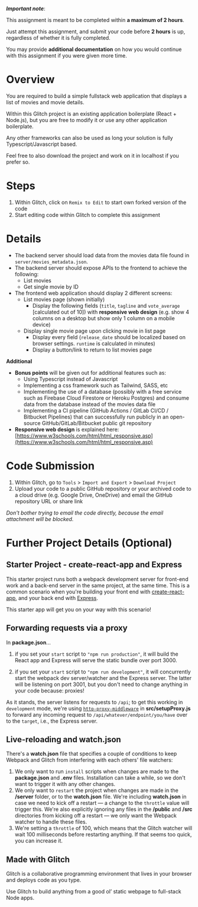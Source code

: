 **_Important note_**:

This assignment is meant to be completed within **a maximum of 2 hours**.

Just attempt this assignment, and submit your code before **2 hours** is up, regardless of whether it is fully completed.

You may provide **additional documentation** on how you would continue with this assignment if you were given more time.

# Overview

You are required to build a simple fullstack web application that displays a list of movies and movie details.

Within this Glitch project is an existing application boilerplate (React + Node.js), but you are free to modify it or use any other application boilerplate.

Any other frameworks can also be used as long your solution is fully Typescript/Javascript based.

Feel free to also download the project and work on it in localhost if you prefer so.

# Steps

1. Within Glitch, click on `Remix to Edit` to start own forked version of the code
2. Start editing code within Glitch to complete this assignment

# Details

- The backend server should load data from the movies data file found in `server/movies_metadata.json`.
- The backend server should expose APIs to the frontend to achieve the following:
  - List movies
  - Get single movie by ID
- The frontend web application should display 2 different screens:
  - List movies page (shown initially)
    - Display the following fields (`title`, `tagline` and `vote_average` [calculated out of 10]) with **responsive web design** (e.g. show 4 columns on a desktop but show only 1 column on a mobile device)
  - Display single movie page upon clicking movie in list page
    - Display every field (`release_date` should be localized based on browser settings. `runtime` is calculated in minutes)
    - Display a button/link to return to list movies page

**Additional**

- **Bonus points** will be given out for additional features such as:
  - Using Typescript instead of Javascript
  - Implementing a css framework such as Tailwind, SASS, etc
  - Implementing the use of a database (possibly with a free service such as Firebase Cloud Firestore or Heroku Postgres) and consume data from the database instead of the movies data file
  - Implementing a CI pipeline (GitHub Actions / GitLab CI/CD / Bitbucket Pipelines) that can successfully run publicly in an open-source GitHub/GitLab/Bitbucket public git repository
- **Responsive web design** is explained here: [https://www.w3schools.com/html/html_responsive.asp](https://www.w3schools.com/html/html_responsive.asp)

# Code Submission

1. Within Glitch, go to `Tools` > `Import and Export` > `Download Project`
2. Upload your code to a public GitHub repository or your archived code to a cloud drive (e.g. Google Drive, OneDrive) and email the GitHub repository URL or share link

_Don't bother trying to email the code directly, because the email attachment will be blocked._

# Further Project Details (Optional)

## Starter Project - create-react-app and Express

This starter project runs both a webpack development server for front-end work and a back-end server in the same project, at the same time. This is a common scenario when you're building your front end with [create-react-app], and your back end with [Express].

This starter app will get you on your way with this scenario!

## Forwarding requests via a proxy

In **package.json**...

1. if you set your `start` script to `"npm run production"`, it will build the React app and Express will serve the static bundle over port 3000.

2. if you set your `start` script to `"npm run development"`, it will concurrently start the webpack dev server/watcher and the Express server. The latter will be listening on port 3001, but you don't need to change anything in your code because: proxies!

As it stands, the server listens for requests to `/api`; to get this working in `development` mode, we're using [`http-proxy-middleware`] in **src/setupProxy.js** to forward any incoming request to `/api/whatever/endpoint/you/have` over to the `target`, i.e., the Express server.

## Live-reloading and watch.json

There's a **watch.json** file that specifies a couple of conditions to keep Webpack and Glitch from interfering with each others' file watchers:

1. We only want to run `install` scripts when changes are made to the **package.json** and **.env** files. Installation can take a while, so we don't want to trigger it with any other changes.
2. We only want to `restart` the project when changes are made in the **/server** folder, or to the **watch.json** file. We're including **watch.json** in case we need to kick off a restart — a change to the `throttle` value will trigger this. We're also explicitly ignoring any files in the **/public** and **/src** directories from kicking off a restart — we only want the Webpack watcher to handle these files.
3. We're setting a `throttle` of 100, which means that the Glitch watcher will wait 100 milliseconds before restarting anything. If that seems too quick, you can increase it.

## Made with Glitch

Glitch is a collaborative programming environment that lives in your browser and deploys code as you type.

Use Glitch to build anything from a good ol’ static webpage to full-stack Node apps.

[create-react-app]: https://create-react-app.dev
[express]: https://expressjs.com/
[`http-proxy-middleware`]: https://github.com/chimurai/http-proxy-middleware
